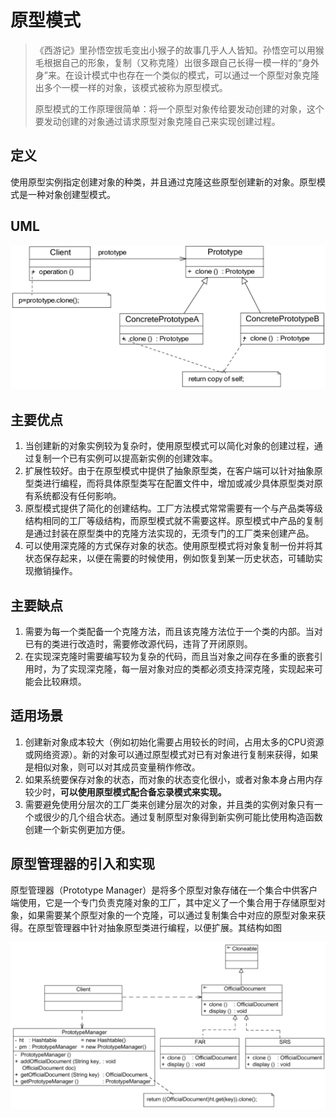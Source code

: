 # 原型模式

> 《西游记》里孙悟空拔毛变出小猴子的故事几乎人人皆知。孙悟空可以用猴毛根据自己的形象，复制（又称克隆）出很多跟自己长得一模一样的“身外身”来。在设计模式中也存在一个类似的模式，可以通过一个原型对象克隆出多个一模一样的对象，该模式被称为原型模式。
>
> 原型模式的工作原理很简单：将一个原型对象传给要发动创建的对象，这个要发动创建的对象通过请求原型对象克隆自己来实现创建过程。

## 定义

使用原型实例指定创建对象的种类，并且通过克隆这些原型创建新的对象。原型模式是一种对象创建型模式。

## UML

![image-20240424170726598](./.gitbook/assets/image-20240424170726598.png)

## 主要优点

1. 当创建新的对象实例较为复杂时，使用原型模式可以简化对象的创建过程，通过复制一个已有实例可以提高新实例的创建效率。
2. 扩展性较好。由于在原型模式中提供了抽象原型类，在客户端可以针对抽象原型类进行编程，而将具体原型类写在配置文件中，增加或减少具体原型类对原有系统都没有任何影响。
3. 原型模式提供了简化的创建结构。工厂方法模式常常需要有一个与产品类等级结构相同的工厂等级结构，而原型模式就不需要这样。原型模式中产品的复制是通过封装在原型类中的克隆方法实现的，无须专门的工厂类来创建产品。
4. 可以使用深克隆的方式保存对象的状态。使用原型模式将对象复制一份并将其状态保存起来，以便在需要的时候使用，例如恢复到某一历史状态，可辅助实现撤销操作。

## 主要缺点

1. 需要为每一个类配备一个克隆方法，而且该克隆方法位于一个类的内部。当对已有的类进行改造时，需要修改源代码，违背了开闭原则。
2. 在实现深克隆时需要编写较为复杂的代码，而且当对象之间存在多重的嵌套引用时，为了实现深克隆，每一层对象对应的类都必须支持深克隆，实现起来可能会比较麻烦。

## 适用场景

1. 创建新对象成本较大（例如初始化需要占用较长的时间，占用太多的CPU资源或网络资源）。新的对象可以通过原型模式对已有对象进行复制来获得，如果是相似对象，则可以对其成员变量稍作修改。
2. 如果系统要保存对象的状态，而对象的状态变化很小，或者对象本身占用内存较少时，**可以使用原型模式配合备忘录模式来实现。**
3. 需要避免使用分层次的工厂类来创建分层次的对象，并且类的实例对象只有一个或很少的几个组合状态。通过复制原型对象得到新实例可能比使用构造函数创建一个新实例更加方便。



## 原型管理器的引入和实现

原型管理器（Prototype Manager）是将多个原型对象存储在一个集合中供客户端使用，它是一个专门负责克隆对象的工厂，其中定义了一个集合用于存储原型对象，如果需要某个原型对象的一个克隆，可以通过复制集合中对应的原型对象来获得。在原型管理器中针对抽象原型类进行编程，以便扩展。其结构如图

![image-20240424171331299](./.gitbook/assets/image-20240424171331299.png)
